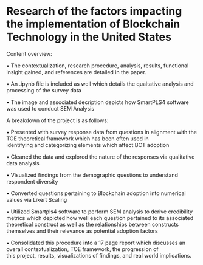 # Research of the factors impacting the implementation of Blockchain Technology in the United States

Content overview:

  • The contextualization, research procedure, analysis, results, functional insight gained, and references are detailed in the paper. 

  • An .ipynb file is included as well which details the qualtative analysis and processing of the survey data

  • The image and associated decription depicts how SmartPLS4 software was used to conduct SEM Analysis

A breakdown of the project is as follows:
  
  • Presented with survey response data from questions in alignment with the TOE theoretical framework which has been often used in     
    identifying and categorizing elements which affect BCT adoption
  
  • Cleaned the data and explored the nature of the responses via qualitative data analysis
  
  • Visualized findings from the demographic questions to understand respondent diversity 
  
  • Converted questions pertaining to Blockchain adoption into numerical values via Likert Scaling
  
  • Utilized Smartpls4 software to perform SEM analysis to derive credibility metrics which depicted how well each question pertained to 
    its associated theoretical construct as well as the relationships between constructs themselves and their relevance as potential 
    adoption factors
  
  • Consolidated this procedure into a 17 page report which discusses an overall contextualization, TOE framework, the progression of     
    this project, results, visualizations of findings, and real world implications. 
